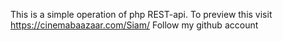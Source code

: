 This is a simple operation of php REST-api.
To preview this visit 
https://cinemabaazaar.com/Siam/
Follow my github account
